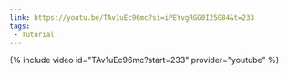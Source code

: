 ```yaml
---
link: https://youtu.be/TAv1uEc96mc?si=iPEYvgRGG0I25G84&t=233
tags:
 - Tutorial
---
```

{% include video id="TAv1uEc96mc?start=233" provider="youtube" %}

